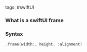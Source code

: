 tags: #swiftUI 

### What is a swiftUI frame

### Syntax
```swift
.frame(width:, height, :alignment)
```